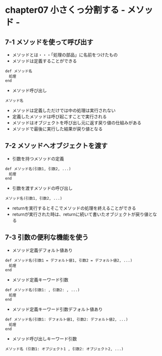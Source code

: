 # chapter07 小さくっ分割する - メソッド -
## 7-1 メソッドを使って呼び出す
* メソッドとは・・・「処理の部品」に名前をつけたもの
* メソッドは定義することができる
```
def メソッド名
　処理
end
```
* メソッド呼び出し
```
メソッド名
```
* メソッドは定義しただけでは中の処理は実行されない
* 定義したメソッドは呼び起こすことで実行される
* メソッドはオブジェクトを呼び出し元に返す戻り値の仕組みがある
* メソッドで最後に実行した結果が戻り値となる

## 7-2 メソッドへオブジェクトを渡す
* 引数を持つメソッドの定義
```
def メソッド名(引数1, 引数2, ...)
　処理
end
```
* 引数を渡すメソッドの呼び出し
```
メソッド名(引数1, 引数2, ...)
```
* returnを実行するとそこでメソッドの処理を終えることができる
* returnが実行された時は、returnに続いて書いたオブジェクトが戻り値となる

## 7-3 引数の便利な機能を使う
* メソッド定義デフォルト値あり
```
def メソッド名(引数1 = デフォルト値1, 引数2 = デフォルト値2, ...)
　処理
end
```

* メソッド定義キーワード引数
```
def メソッド名(引数1: , 引数2: , ...)
　処理
end
```
* メソッド定義キーワード引数デフォルト値あり
```
def メソッド名(引数1: デフォルト値1, 引数2: デフォルト値2, ...)
　処理
end
```
* メソッド呼び出しキーワード引数
```
メソッド名 (引数1: オブジェクト1 , 引数2: オブジェクト2, ...)
```
